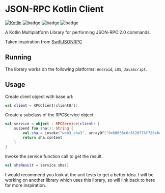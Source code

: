 # JSON-RPC Kotlin Client 

[![Kotlin](https://img.shields.io/badge/kotlin-1.8.20-blue.svg)](http://kotlinlang.org) 
![badge][badge-android] 
![badge][badge-native] 
![badge][badge-js]

A Kotlin Multiplatform Library for performing JSON-RPC 2.0 commands. 

Taken inspiration from [SwiftJSONRPC](https://github.com/kolyasev/SwiftJSONRPC)

## Running
The library works on the following platforms: `Android`, `iOS`, `JavaScript`. 

## Usage
Create client object with base url:

```kotlin
val client = RPCClient(clientUrl)
```

Create a subclass of the RPCService object

```kotlin
val service = object : RPCService(client) {
    suspend fun sha(): String {
        val sha = invoke("web3_sha3", arrayOf("0x68656c6c6f20776f726c64"))
        return sha.content
    }
}
```

Invoke the service function call to get the result.

```kotlin
val shaResult = service.sha()
```

I would recommend you look at the unit tests to get a better idea. I will be working on another library which uses this library, so will link back to here for more inspiration.

[badge-android]: http://img.shields.io/badge/platform-android-brightgreen.svg?style=flat
[badge-native]: http://img.shields.io/badge/platform-native-lightgrey.svg?style=flat
[badge-js]: http://img.shields.io/badge/platform-js-yellow.svg?style=flat

